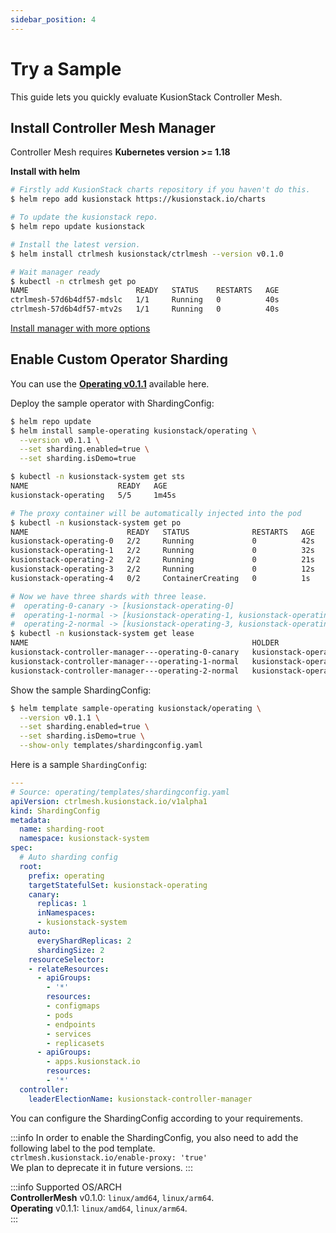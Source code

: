 ```yaml
---
sidebar_position: 4
---
```

# Try a Sample
This guide lets you quickly evaluate KusionStack Controller Mesh. 


## Install Controller Mesh Manager
Controller Mesh requires **Kubernetes version >= 1.18**

**Install with helm**
```bash
# Firstly add KusionStack charts repository if you haven't do this.
$ helm repo add kusionstack https://kusionstack.io/charts

# To update the kusionstack repo.
$ helm repo update kusionstack

# Install the latest version.
$ helm install ctrlmesh kusionstack/ctrlmesh --version v0.1.0

# Wait manager ready
$ kubectl -n ctrlmesh get po
NAME                        READY   STATUS    RESTARTS   AGE
ctrlmesh-57d6b4df57-mdslc   1/1     Running   0          40s
ctrlmesh-57d6b4df57-mtv2s   1/1     Running   0          40s
```
[Install manager with more options](install.md)
## Enable Custom Operator Sharding

You can use the **[Operating v0.1.1](https://kusionstack.io/docs/operating/introduction/)** available here.

Deploy the sample operator with ShardingConfig:

```bash
$ helm repo update
$ helm install sample-operating kusionstack/operating \
  --version v0.1.1 \
  --set sharding.enabled=true \
  --set sharding.isDemo=true

$ kubectl -n kusionstack-system get sts
NAME                    READY   AGE
kusionstack-operating   5/5     1m45s

# The proxy container will be automatically injected into the pod
$ kubectl -n kusionstack-system get po
NAME                      READY   STATUS              RESTARTS   AGE
kusionstack-operating-0   2/2     Running             0          42s
kusionstack-operating-1   2/2     Running             0          32s
kusionstack-operating-2   2/2     Running             0          21s
kusionstack-operating-3   2/2     Running             0          12s
kusionstack-operating-4   0/2     ContainerCreating   0          1s

# Now we have three shards with three lease.
#  operating-0-canary -> [kusionstack-operating-0]
#  operating-1-normal -> [kusionstack-operating-1, kusionstack-operating-2]
#  operating-2-normal -> [kusionstack-operating-3, kusionstack-operating-4]
$ kubectl -n kusionstack-system get lease
NAME                                                  HOLDER                                                         AGE
kusionstack-controller-manager---operating-0-canary   kusionstack-operating-0_81b5bbae-be63-45ed-a939-e67e0c3d6326   12m
kusionstack-controller-manager---operating-1-normal   kusionstack-operating-1_e4bbad49-e6ec-42fa-8ffd-caae82156a3e   12m
kusionstack-controller-manager---operating-2-normal   kusionstack-operating-3_94f7f81a-f9e6-47d6-b72b-e16da479e9be   12m
```

 Show the sample ShardingConfig:

```bash
$ helm template sample-operating kusionstack/operating \
  --version v0.1.1 \
  --set sharding.enabled=true \
  --set sharding.isDemo=true \
  --show-only templates/shardingconfig.yaml
```

Here is a sample `ShardingConfig`:
```yaml
---
# Source: operating/templates/shardingconfig.yaml
apiVersion: ctrlmesh.kusionstack.io/v1alpha1
kind: ShardingConfig
metadata:
  name: sharding-root
  namespace: kusionstack-system
spec:
  # Auto sharding config
  root:
    prefix: operating
    targetStatefulSet: kusionstack-operating
    canary:
      replicas: 1
      inNamespaces:
      - kusionstack-system
    auto:
      everyShardReplicas: 2
      shardingSize: 2
    resourceSelector:
    - relateResources:
      - apiGroups:
        - '*'
        resources:
        - configmaps
        - pods
        - endpoints
        - services
        - replicasets
      - apiGroups:
        - apps.kusionstack.io
        resources:
        - '*'
  controller:
    leaderElectionName: kusionstack-controller-manager
```
You can configure the ShardingConfig according to your requirements.

:::info
In order to enable the ShardingConfig, you also need to add the following label to the pod template.  
`ctrlmesh.kusionstack.io/enable-proxy: 'true'`  
We plan to deprecate it in future versions.
:::

:::info
Supported OS/ARCH  
**ControllerMesh** v0.1.0: `linux/amd64`, `linux/arm64`.  
**Operating** v0.1.1: `linux/amd64`, `linux/arm64`.  
:::
